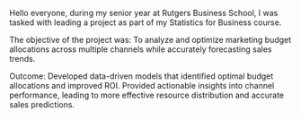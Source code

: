 Hello everyone, during my senior year at Rutgers Business School, I was tasked with leading a project as part of my Statistics for Business course. 

The objective of the project was: To analyze and optimize marketing budget
allocations across multiple channels while accurately
forecasting sales trends.

Outcome: Developed data-driven models that identified
optimal budget allocations and improved ROI. Provided
actionable insights into channel performance, leading to
more effective resource distribution and accurate sales
predictions.
